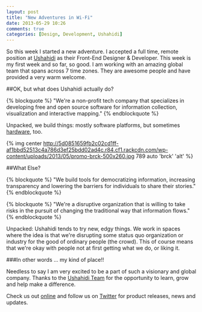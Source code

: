 ```yaml
---
layout: post
title: "New Adventures in Wi-Fi"
date: 2013-05-29 10:26
comments: true
categories: [Design, Development, Ushahidi]
---
```

So this week I started a new adventure. I accepted a full time, remote position at [Ushahidi](http://ushahidi.com/) as their Front-End Designer & Developer. This week is my first week and so far, so good. I am working with an amazing global team that spans across 7 time zones. They are awesome people and have provided a very warm welcome. <!-- more -->

##OK, but what does Ushahidi actually do?

{% blockquote %}
"We're a non-profit tech company that specializes in developing free and open source software for information collection, visualization and interactive mapping."
{% endblockquote %}

Unpacked, we build things: mostly software platforms, but sometimes [hardware](http://brck.com/), too.

{% img center http://5d0851659fb2c02cd1ff-af1bbd52513c4a786d3ef25bdd02ad4c.r84.cf1.rackcdn.com/wp-content/uploads/2013/05/promo-brck-500x260.jpg 789 auto 'brck' 'alt' %}

##What Else?

{% blockquote %}
"We build tools for democratizing information, increasing transparency and lowering the barriers for individuals to share their stories."
{% endblockquote %}

{% blockquote %}
"We're a disruptive organization that is willing to take risks in the pursuit of changing the traditional way that information flows."
{% endblockquote %}

Unpacked: Ushahidi tends to try new, edgy things. We work in spaces where the idea is that we're disrupting some status quo organization or industry for the good of ordinary people (the crowd). This of course means that we're okay with people not at first getting what we do, or liking it.

###In other words ... my kind of place!!

Needless to say I am very excited to be a part of such a visionary and global company. Thanks to the [Ushahidi Team](http://www.ushahidi.com/about-us/team) for the opportunity to learn, grow and help make a difference.

Check us out [online](http://ushahidi.com/) and follow us on [Twitter](https://twitter.com/ushahidi) for product releases, news and updates.

